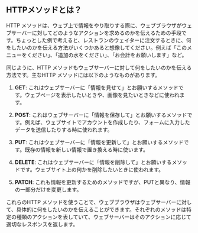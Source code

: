 ## HTTPメソッドとは？
HTTP メソッドは、ウェブ上で情報をやり取りする際に、ウェブブラウザがウェブサーバーに対してどのようなアクションを求めるのかを伝えるための手段です。ちょっとした例で考えると、レストランのウェイターに注文するときに、何をしたいのかを伝える方法がいくつかあると想像してください。例えば「このメニューをください」、「追加の水をください」、「お会計をお願いします」など。

同じように、HTTP メソッドもウェブサーバーに対して何をしたいのかを伝える方法です。主なHTTP メソッドには以下のようなものがあります。

1. **GET**: これはウェブサーバーに「情報を見せて」とお願いするメソッドです。ウェブページを表示したいときや、画像を見たいときなどに使われます。

2. **POST**: これはウェブサーバーに「情報を保存して」とお願いするメソッドです。例えば、ウェブサイトでアカウントを作成したり、フォームに入力したデータを送信したりする時に使われます。

3. **PUT**: これはウェブサーバーに「情報を更新して」とお願いするメソッドです。既存の情報を新しい情報で置き換える時に使います。

4. **DELETE**: これはウェブサーバーに「情報を削除して」とお願いするメソッドです。ウェブサイト上の何かを削除したいときに使われます。

5. **PATCH**: これも情報を更新するためのメソッドですが、PUTと異なり、情報の一部分だけを変更します。

これらのHTTP メソッドを使うことで、ウェブブラウザはウェブサーバーに対して、具体的に何をしたいのかを伝えることができます。それぞれのメソッドは特定の種類のアクションを表していて、ウェブサーバーはそのアクションに応じて適切なレスポンスを返します。
